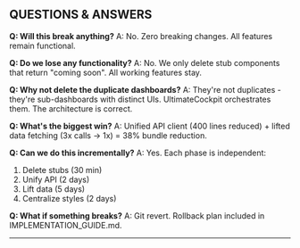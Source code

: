 ## QUESTIONS & ANSWERS

**Q: Will this break anything?**
A: No. Zero breaking changes. All features remain functional.

**Q: Do we lose any functionality?**
A: No. We only delete stub components that return "coming soon". All working features stay.

**Q: Why not delete the duplicate dashboards?**
A: They're not duplicates - they're sub-dashboards with distinct UIs. UltimateCockpit orchestrates them. The architecture is correct.

**Q: What's the biggest win?**
A: Unified API client (400 lines reduced) + lifted data fetching (3x calls → 1x) = 38% bundle reduction.

**Q: Can we do this incrementally?**
A: Yes. Each phase is independent:

  1. Delete stubs (30 min)
  2. Unify API (2 days)
  3. Lift data (5 days)
  4. Centralize styles (2 days)

**Q: What if something breaks?**
A: Git revert. Rollback plan included in IMPLEMENTATION_GUIDE.md.

---

